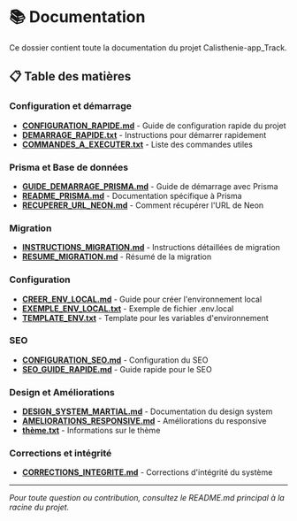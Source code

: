 # 📚 Documentation

Ce dossier contient toute la documentation du projet Calisthenie-app_Track.

## 📋 Table des matières

### Configuration et démarrage
- **[CONFIGURATION_RAPIDE.md](CONFIGURATION_RAPIDE.md)** - Guide de configuration rapide du projet
- **[DEMARRAGE_RAPIDE.txt](DEMARRAGE_RAPIDE.txt)** - Instructions pour démarrer rapidement
- **[COMMANDES_A_EXECUTER.txt](COMMANDES_A_EXECUTER.txt)** - Liste des commandes utiles

### Prisma et Base de données
- **[GUIDE_DEMARRAGE_PRISMA.md](GUIDE_DEMARRAGE_PRISMA.md)** - Guide de démarrage avec Prisma
- **[README_PRISMA.md](README_PRISMA.md)** - Documentation spécifique à Prisma
- **[RECUPERER_URL_NEON.md](RECUPERER_URL_NEON.md)** - Comment récupérer l'URL de Neon

### Migration
- **[INSTRUCTIONS_MIGRATION.md](INSTRUCTIONS_MIGRATION.md)** - Instructions détaillées de migration
- **[RESUME_MIGRATION.md](RESUME_MIGRATION.md)** - Résumé de la migration

### Configuration
- **[CREER_ENV_LOCAL.md](CREER_ENV_LOCAL.md)** - Guide pour créer l'environnement local
- **[EXEMPLE_ENV_LOCAL.txt](EXEMPLE_ENV_LOCAL.txt)** - Exemple de fichier .env.local
- **[TEMPLATE_ENV.txt](TEMPLATE_ENV.txt)** - Template pour les variables d'environnement

### SEO
- **[CONFIGURATION_SEO.md](CONFIGURATION_SEO.md)** - Configuration du SEO
- **[SEO_GUIDE_RAPIDE.md](SEO_GUIDE_RAPIDE.md)** - Guide rapide pour le SEO

### Design et Améliorations
- **[DESIGN_SYSTEM_MARTIAL.md](DESIGN_SYSTEM_MARTIAL.md)** - Documentation du design system
- **[AMELIORATIONS_RESPONSIVE.md](AMELIORATIONS_RESPONSIVE.md)** - Améliorations du responsive
- **[thème.txt](thème.txt)** - Informations sur le thème

### Corrections et intégrité
- **[CORRECTIONS_INTEGRITE.md](CORRECTIONS_INTEGRITE.md)** - Corrections d'intégrité du système

---

*Pour toute question ou contribution, consultez le README.md principal à la racine du projet.*

